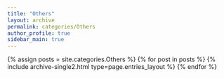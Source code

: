 ```yaml
---
title: "Others"
layout: archive
permalink: categories/Others
author_profile: true
sidebar_main: true
---
```



{% assign posts = site.categories.Others %}
{% for post in posts %} {% include archive-single2.html type=page.entries_layout %} {% endfor %}